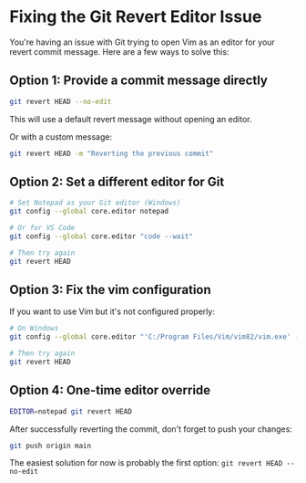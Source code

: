 # Fixing the Git Revert Editor Issue

You're having an issue with Git trying to open Vim as an editor for your revert commit message. Here are a few ways to solve this:

## Option 1: Provide a commit message directly

```bash
git revert HEAD --no-edit
```

This will use a default revert message without opening an editor.

Or with a custom message:

```bash
git revert HEAD -m "Reverting the previous commit"
```

## Option 2: Set a different editor for Git

```bash
# Set Notepad as your Git editor (Windows)
git config --global core.editor notepad

# Or for VS Code
git config --global core.editor "code --wait"

# Then try again
git revert HEAD
```

## Option 3: Fix the vim configuration

If you want to use Vim but it's not configured properly:

```bash
# On Windows
git config --global core.editor "'C:/Program Files/Vim/vim82/vim.exe' -f"

# Then try again
git revert HEAD
```

## Option 4: One-time editor override

```bash
EDITOR=notepad git revert HEAD
```

After successfully reverting the commit, don't forget to push your changes:

```bash
git push origin main
```

The easiest solution for now is probably the first option: `git revert HEAD --no-edit`